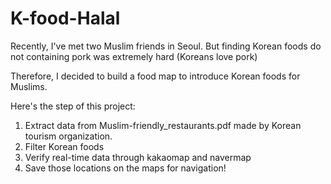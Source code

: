 # K-food-Halal

Recently, I've met two Muslim friends in Seoul.
But finding Korean foods do not containing pork was extremely hard (Koreans love pork)

Therefore, I decided to build a food map to introduce Korean foods for Muslims.

Here's the step of this project:
1. Extract data from Muslim-friendly_restaurants.pdf made by Korean tourism organization.
2. Filter Korean foods
3. Verify real-time data through kakaomap and navermap
4. Save those locations on the maps for navigation!
